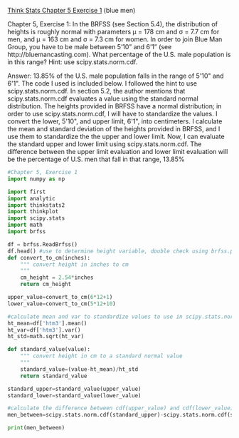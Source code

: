[Think Stats Chapter 5 Exercise 1](http://greenteapress.com/thinkstats2/html/thinkstats2006.html#toc50) (blue men)

<p> Chapter 5, Exercise 1: In the BRFSS (see Section 5.4), the distribution of heights is roughly normal with parameters μ = 178 cm and σ = 7.7 cm for men, and μ = 163 cm and σ = 7.3 cm for women. In order to join Blue Man Group, you have to be male between 5’10” and 6’1” (see http://bluemancasting.com). What percentage of the U.S. male population is in this range? Hint: use scipy.stats.norm.cdf. </p>

<p> Answer: 13.85% of the U.S. male population falls in the range of 5'10" and 6'1". The code I used is included below. I followed the hint to use scipy.stats.norm.cdf. In  section 5.2, the author mentions that scipy.stats.norm.cdf evaluates a value using the standard normal distribution. The heights provided in BRFSS have a normal distribution; in order to use scipy.stats.norm.cdf, I will have to standardize the values. I convert the lower, 5'10", and upper limit, 6'1", into centimeters. I calculate the mean and standard deviation of the heights provided in BRFSS, and I use them to standardize the the upper and lower limit. Now, I can evaluate the standard upper and lower limit using scipy.stats.norm.cdf. The difference between the upper limit evaluation and lower limit evaluation will be the percentage of U.S. men that fall in that range, 13.85% </p>

```python 
#Chapter 5, Exercise 1
import numpy as np

import first 
import analytic
import thinkstats2
import thinkplot 
import scipy.stats
import math
import brfss

df = brfss.ReadBrfss()
df.head() #use to determine height variable, double check using brfss.py file 
def convert_to_cm(inches):
    """ convert height in inches to cm
    """
    cm_height = 2.54*inches
    return cm_height

upper_value=convert_to_cm(6*12+1)
lower_value=convert_to_cm(5*12+10)

#calculate mean and var to standardize values to use in scipy.stats.norm 
ht_mean=df['htm3'].mean()
ht_var=df['htm3'].var()
ht_std=math.sqrt(ht_var)

def standard_value(value):
    """ convert height in cm to a standard normal value
    """
    standard_value=(value-ht_mean)/ht_std
    return standard_value

standard_upper=standard_value(upper_value)
standard_lower=standard_value(lower_value)

#calculate the difference between cdf(upper_value) and cdf(lower_value) to find the percentage of men who fall in between
men_between=scipy.stats.norm.cdf(standard_upper)-scipy.stats.norm.cdf(standard_lower)

print(men_between)
```

